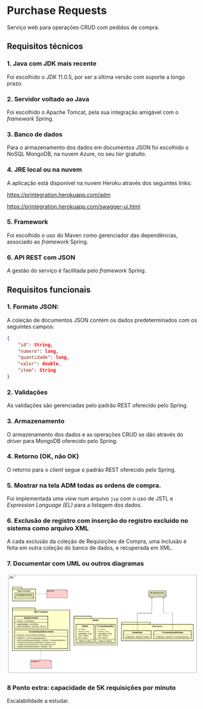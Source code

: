 # Purchase Requests

Serviço web para operações CRUD com pedidos de compra.

## Requisitos técnicos

### 1. Java com JDK mais recente
Foi escolhido o JDK 11.0.5, por ser a última versão com suporte a longo prazo.

### 2. Servidor voltado ao Java
Foi escolhido o Apache Tomcat, pela sua integração amigável com o *framework* Spring.

### 3. Banco de dados
Para o armazenamento dos dados em documentos JSON foi escolhido o NoSQL MongoDB, na nuvem Azure, no seu *tier* gratuito.

### 4. JRE local ou na nuvem
A aplicação está disponível na nuvem Heroku através dos seguintes links:

https://printegration.herokuapp.com/adm

https://printegration.herokuapp.com/swagger-ui.html

### 5. Framework
Foi escolhido o uso do Maven como gerenciador das dependências, associado ao *framework* Spring.

### 6. API REST com JSON
A gestão do serviço é facilitada pelo *framework* Spring.

## Requisitos funcionais

### 1. Formato JSON:
A coleção de documentos JSON contém os dados predeterminados com os seguintes campos:

```json
{
	"id": String,
	"numero": long,
	"quantidade": long,
	"valor": double,
	"item": String
}
```

### 2. Validações
As validações são gerenciadas pelo padrão REST oferecido pelo Spring.

### 3. Armazenamento
O armazenamento dos dados e as operações CRUD se dão através do *driver* para MongoDB oferecido pelo Spring.

### 4. Retorno (OK, não OK)
O retorno para o *client* segue o padrão REST oferecido pelo Spring.

### 5. Mostrar na tela ADM todas as ordens de compra.
Foi implementada uma *view* num arquivo ```jsp``` com o uso de JSTL e *Expression Language (EL)* para a listagem dos dados.

### 6. Exclusão de registro com inserção do registro excluído no sistema como arquivo XML
A cada exclusão da coleção de Requisições de Compra, uma inclusão é feita em outra coleção do banco de dados, e recuperada em XML.

### 7. Documentar com UML ou outros diagramas
![image](images/UML.png)

### 8 Ponto extra: capacidade de 5K requisições por minuto
Escalabilidade a estudar.
